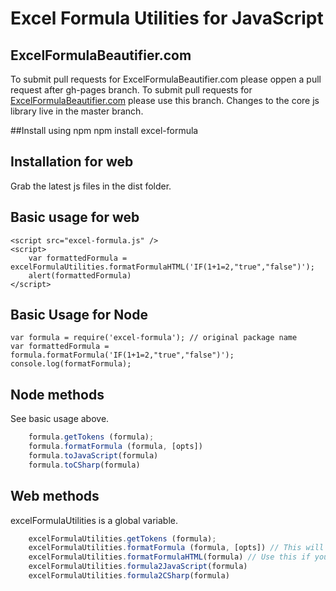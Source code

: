 # Excel Formula Utilities for JavaScript



## ExcelFormulaBeautifier.com
To submit pull requests for ExcelFormulaBeautifier.com please oppen a pull request after gh-pages branch.
To submit pull requests for [ExcelFormulaBeautifier.com](http://ExcelFormulaBeautifier.com) please use this branch.
Changes to the core js library live in the master branch.

##Install using npm
npm install excel-formula

## Installation for web
Grab the latest js files in the dist folder.

## Basic usage for web
    <script src="excel-formula.js" />
    <script>
        var formattedFormula = excelFormulaUtilities.formatFormulaHTML('IF(1+1=2,"true","false")');
        alert(formattedFormula)
    </script>

## Basic Usage for Node
    var formula = require('excel-formula'); // original package name
    var formattedFormula = formula.formatFormula('IF(1+1=2,"true","false")');
    console.log(formatFormula);

## Node methods
See basic usage above.
```javascript
    formula.getTokens (formula);
    formula.formatFormula (formula, [opts])
    formula.toJavaScript(formula)
    formula.toCSharp(formula)
```
## Web methods
excelFormulaUtilities is a global variable.
```javascript
    excelFormulaUtilities.getTokens (formula);
    excelFormulaUtilities.formatFormula (formula, [opts]) // This will work fine in a pre tag
    excelFormulaUtilities.formatFormulaHTML(formula) // Use this if you want the output as html.
    excelFormulaUtilities.formula2JavaScript(formula)
    excelFormulaUtilities.formula2CSharp(formula)
```

